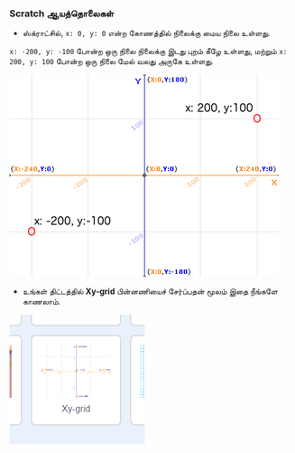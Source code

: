 ### Scratch ஆயத்தொலைகள்

+ ஸ்க்ராட்சில், `x: 0, y: 0` என்ற கோணத்தில் நிலைக்கு மைய நிலை உள்ளது.

`x: -200, y: -100` போன்ற ஒரு நிலை நிலைக்கு இடது புறம் கீழே உள்ளது, மற்றும் `x: 200, y: 100` போன்ற ஒரு நிலை மேல் வலது அருகே உள்ளது.

![நிலை ஒருங்கிணைப்பு](images/coordinates-stage.png)

+ உங்கள் திட்டத்தில் **Xy-grid** பின்னணியைச் சேர்ப்பதன் மூலம் இதை நீங்களே காணலாம்.

![நிலை ஒருங்கிணைப்பு](images/coordinates-backdrop.png)